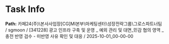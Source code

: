 # Task Info

**Path:** 카페24(주)\본사사업장\[CG]MI본부\마케팅센터\성장전략그룹\그로스파트너팀 / sgmoon / [341228] 광고 인프라 구축 및 운영 _ 예외 관리 및 대면_민감 협의 영역 _ 충전 반영 검수 - 미반영 사유 확인 및 대응 / 2025-10-01_00-00-00

